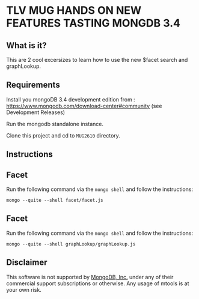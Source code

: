 # TLV MUG HANDS ON NEW FEATURES TASTING MONGDB 3.4

What is it?
------------

This are 2 cool excersizes to learn how to use the new $facet search and graphLookup.


Requirements 
------------------------------------------

Install you mongoDB 3.4 development edition from : https://www.mongodb.com/download-center#community (see Development Releases)

Run the mongodb standalone instance.

Clone this project and cd to `MUG2610` directory.

Instructions
--------------

## Facet
Run the following command via the `mongo shell` and follow the instructions:

`mongo --quite --shell facet/facet.js` 

## Facet
Run the following command via the `mongo shell` and follow the instructions:

`mongo --quite --shell graphLookup/graphLookup.js` 


Disclaimer
----------

This software is not supported by [MongoDB, Inc.](http://www.mongodb.com) under any of their commercial support subscriptions or otherwise. Any usage of mtools is at your own risk.

